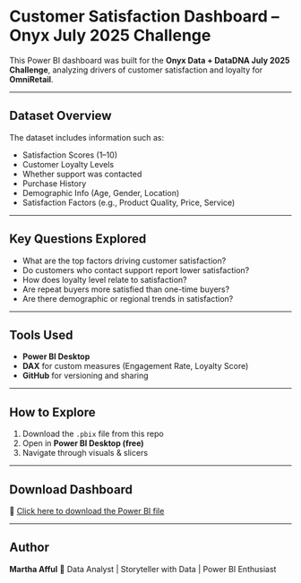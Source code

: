 #  Customer Satisfaction Dashboard – Onyx July 2025 Challenge

This Power BI dashboard was built for the **Onyx Data + DataDNA July 2025 Challenge**, analyzing drivers of customer satisfaction and loyalty for **OmniRetail**.

---

##  Dataset Overview

The dataset includes information such as:
- Satisfaction Scores (1–10)
- Customer Loyalty Levels
- Whether support was contacted
- Purchase History
- Demographic Info (Age, Gender, Location)
- Satisfaction Factors (e.g., Product Quality, Price, Service)

---

##  Key Questions Explored

- What are the top factors driving customer satisfaction?
- Do customers who contact support report lower satisfaction?
- How does loyalty level relate to satisfaction?
- Are repeat buyers more satisfied than one-time buyers?
- Are there demographic or regional trends in satisfaction?

---

##  Tools Used

- **Power BI Desktop**
- **DAX** for custom measures (Engagement Rate, Loyalty Score)
- **GitHub** for versioning and sharing

---

##  How to Explore

1. Download the `.pbix` file from this repo  
2. Open in **Power BI Desktop (free)**
3. Navigate through visuals & slicers

---

##  Download Dashboard

🔗 [Click here to download the Power BI file](https://github.com/Mart07-hub/onyx-july-customer-satisfaction-dashboard/blob/main/onyx%20july.pbix)



---

##  Author

**Martha Afful**
📍 Data Analyst | Storyteller with Data | Power BI Enthusiast  




